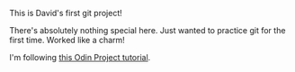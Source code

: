 This is David's first git project!

There's absolutely nothing special here. Just wanted to practice git for the first time. Worked like a charm!

I'm following [this Odin Project tutorial](https://www.theodinproject.com/courses/foundations/lessons/practicing-git-basics).
